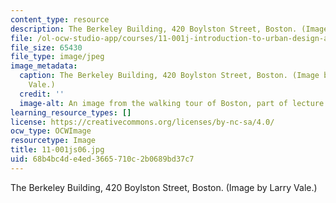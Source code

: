 ```yaml
---
content_type: resource
description: The Berkeley Building, 420 Boylston Street, Boston. (Image by Larry Vale.)
file: /ol-ocw-studio-app/courses/11-001j-introduction-to-urban-design-and-development-spring-2006/68b4bc4de4ed3665710c2b0689bd37c7_11-001js06.jpg
file_size: 65430
file_type: image/jpeg
image_metadata:
  caption: The Berkeley Building, 420 Boylston Street, Boston. (Image by Prof. Larry
    Vale.)
  credit: ''
  image-alt: An image from the walking tour of Boston, part of lecture 2.
learning_resource_types: []
license: https://creativecommons.org/licenses/by-nc-sa/4.0/
ocw_type: OCWImage
resourcetype: Image
title: 11-001js06.jpg
uid: 68b4bc4d-e4ed-3665-710c-2b0689bd37c7
---
```

The Berkeley Building, 420 Boylston Street, Boston. (Image by Larry Vale.)